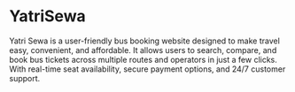 # YatriSewa
Yatri Sewa is a user-friendly bus booking website designed to make travel easy, convenient, and affordable. It allows users to search, compare, and book bus tickets across multiple routes and operators in just a few clicks. With real-time seat availability, secure payment options, and 24/7 customer support.
